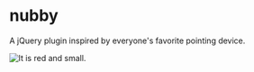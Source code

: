 nubby
=====

A jQuery plugin inspired by everyone's favorite pointing device.

![It is red and small.](http://upload.wikimedia.org/wikipedia/commons/thumb/0/0a/Mouse_pointing_stick.jpeg/800px-Mouse_pointing_stick.jpeg)
